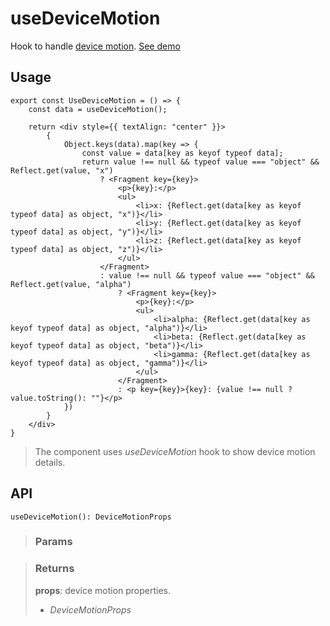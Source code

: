 # useDeviceMotion
Hook to handle [device motion](https://developer.mozilla.org/en-US/docs/Web/API/Window/devicemotion_event). [See demo](https://ndriadev.github.io/react-tools/#/hooks/api-dom/useDeviceMotion)

## Usage

```tsx
export const UseDeviceMotion = () => {
	const data = useDeviceMotion();

	return <div style={{ textAlign: "center" }}>
		{
			Object.keys(data).map(key => {
				const value = data[key as keyof typeof data];
				return value !== null && typeof value === "object" && Reflect.get(value, "x")
					? <Fragment key={key}>
						<p>{key}:</p>
						<ul>
							<li>x: {Reflect.get(data[key as keyof typeof data] as object, "x")}</li>
							<li>y: {Reflect.get(data[key as keyof typeof data] as object, "y")}</li>
							<li>z: {Reflect.get(data[key as keyof typeof data] as object, "z")}</li>
						</ul>
					</Fragment>
					: value !== null && typeof value === "object" && Reflect.get(value, "alpha")
						? <Fragment key={key}>
							<p>{key}:</p>
							<ul>
								<li>alpha: {Reflect.get(data[key as keyof typeof data] as object, "alpha")}</li>
								<li>beta: {Reflect.get(data[key as keyof typeof data] as object, "beta")}</li>
								<li>gamma: {Reflect.get(data[key as keyof typeof data] as object, "gamma")}</li>
							</ul>
						</Fragment>
						: <p key={key}>{key}: {value !== null ? value.toString(): ""}</p>
			})
		}
	</div>
}
```

> The component uses _useDeviceMotion_ hook to show device motion details.


## API

```tsx
useDeviceMotion(): DeviceMotionProps
```

> ### Params
>
>
>

> ### Returns
>
> __props__: device motion properties.
> - _DeviceMotionProps_  
>